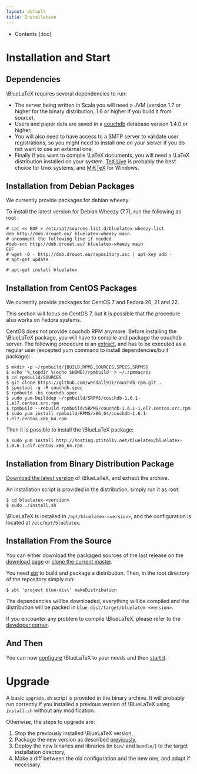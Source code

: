 ```yaml
---
layout: default
title: Installation
---
```


* Contents
{:toc}

Installation and Start
======================

Dependencies
------------

\BlueLaTeX requires several dependencies to run:

 - The server being written in Scala you will need a JVM (version 1.7 or higher for the binary distribution, 1.6 or higher if you build it from source),
 - Users and paper data are saved in a [couchdb](http://couchdb.apache.org) database version 1.4.0 or higher,
 - You will also need to have access to a SMTP server to validate user registrations, so you might need to install one on your server if you do not want to use an external one,
 - Finally if you want to compile \LaTeX documents, you will need a \LaTeX distribution installed on your system. [TeX Live](https://www.tug.org/texlive/) is probably the best choice for Unix systems, and [MiKTeX](http://miktex.org/) for Windows.

Installation from Debian Packages
---------------------------------

We currently provide packages for debian wheezy.

To install the latest version for Debian Wheezy (7.7), run the following as root :

```shell
# cat << EOF > /etc/apt/sources.list.d/bluelatex-wheezy.list
deb http://deb.drouet.eu/ bluelatex-wheezy main
# uncomment the following line if needed
#deb-src http://deb.drouet.eu/ bluelatex-wheezy main
EOF
# wget -O - http://deb.drouet.eu/repository.asc | apt-key add -
# apt-get update

# apt-get install bluelatex
```

Installation from CentOS Packages
---------------------------------

We currently provide packages for CentOS 7 and Fedora 20, 21 and 22.

This section will focus on CentOS 7, but it is possible that the procedure also
works on Fedora systems.

CentOS does not provide couchdb RPM anymore. Before installing the \BlueLaTeX
package, you will have to compile and package the couchdb server. The following
procedure is an [extract](https://github.com/wendall911/couchdb-rpm), and has
to be executed as a regular user (excepted yum command to install dependencies/built package):

```shell
$ mkdir -p ~/rpmbuild/{BUILD,RPMS,SOURCES,SPECS,SRPMS}
$ echo '%_topdir %(echo $HOME)/rpmbuild' > ~/.rpmmacros
$ cd rpmbuild/SOURCES
$ git clone https://github.com/wendall911/couchdb-rpm.git .
$ spectool -g -R couchdb.spec
$ rpmbuild -bs couchdb.spec
$ sudo yum-builddep ~/rpmbuild/SRPMS/couchdb-1.6.1-1.el7.centos.src.rpm
$ rpmbuild --rebuild rpmbuild/SRPMS/couchdb-1.6.1-1.el7.centos.src.rpm
$ sudo yum install rpmbuild/RPMS/x86_64/couchdb-1.6.1-1.el7.centos.x86_64.rpm
```

Then it is possible to install the \BlueLaTeX package:

```shell
$ sudo yum install http://hosting.ptitoliv.net/bluelatex/bluelatex-1.0.6-1.el7.centos.x86_64.rpm
```

Installation from Binary Distribution Package
---------------------------------------------

[Download the latest version](/download/) of \BlueLaTeX, and extract the archive.

An installation script is provided in the distribution, simply run it as root:

```shell
$ cd bluelatex-<version>
$ sudo ./install.sh
```

\BlueLaTeX is installed in `/opt/bluelatex-<version>`, and the configuration is located at `/etc/opt/bluelatex`.

Installation From the Source
----------------------------

You can either download the packaged sources of the last release on the [download page](/download/) or [clone the current master](https://github.com/gnieh/bluelatex).

You need [sbt](http://scala-sbt.org) to build and package a distribution.
Then, in the root directory of the repository simply run:

```shell
$ sbt 'project blue-dist' makeDistribution
```

The dependencies will be downloaded, everything will be compiled and the distribution will be packed in `blue-dist/target/bluelatex-<version>`.

If you encounter any problem to compile \BlueLaTeX, please refer to the [developer corner](/developers/).

And Then
--------

You can now [configure](/configuration/) \BlueLaTeX to your needs and then [start it](/running/).

Upgrade
=======

A basic `upgrade.sh` script is provided in the binary archive.
It will probably run correctly if you installed a previous version of \BlueLaTeX using `install.sh` without any modification.

Otherwise, the steps to upgrade are:

 1. Stop the previously installed \BlueLaTeX version,
 3. Package the new version as described [previously](#installation-from-the-source),
 2. Deploy the new binaries and libraries (in `bin/` and `bundle/`) to the target installation directory,
 3. Make a diff between the old configuration and the new one, and adapt if necessary.
